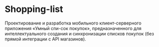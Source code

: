 # Shopping-list
Проектирование и разработка мобильного клиент-серверного приложения «Умный спи-сок покупок», предназначенного для интеллектуального создания и синхронизации списков покупок (без прямой интеграции с API магазинов).
